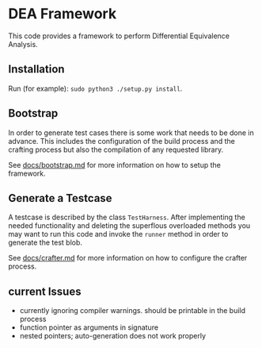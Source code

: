 # DEA Framework

This code provides a framework to perform Differential Equivalence Analysis.


## Installation

Run (for example): `sudo python3 ./setup.py install`.


## Bootstrap

In order to generate test cases there is some work that needs to be done in advance. This
includes the configuration of the build process and the crafting process but also the
compilation of any requested library.

See [docs/bootstrap.md](docs/bootstrap.md) for more information on how to setup the framework.


## Generate a Testcase

A testcase is described by the class `TestHarness`. After implementing the needed functionality
and deleting the superflous overloaded methods you may want to run this code and invoke the `runner`
method in order to generate the test blob.

See [docs/crafter.md](docs/crafter.md) for more information on how to configure the crafter process.


## current Issues
- currently ignoring compiler warnings. should be printable in the build process
- function pointer as arguments in signature
- nested pointers; auto-generation does not work properly
